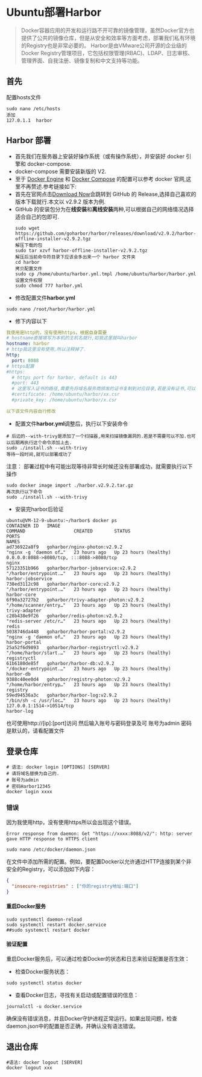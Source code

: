 # Ubuntu部署Harbor


>Docker容器应用的开发和运行路不开可靠的镜像管理，虽然Docker官方也提供了公共的镜像仓库，但是从安全和效率等方面考虑，部署我们私有环境的Registry也是非常必要的。 Harbor是由VMware公司开源的企业级的Docker Registry管理项目，它包括权限管理(RBAC)、LDAP、日志审核、管理界面、自我注册、镜像复制和中文支持等功能。
## 首先
配置hosts文件
``` shell
sudo nano /etc/hosts
添加
127.0.1.1  harbor 
```
  
## Harbor 部署
- 首先我们在服务器上安装好操作系统（或有操作系统），并安装好 docker 引擎和 docker-compose.
- docker-compose 需要安装新版的 V2.
- 至于 [Docker Engine](https://docs.docker.com/engine/install/ubuntu) 和 [Docker Compose](https://docs.docker.com/compose/install/linux) 的配置可以参考 docker 官网,这里不再赘述.参考链接如下:
- 首先在官网点击[Download Now](https://github.com/goharbor/harbor/releases)会跳转到 GitHub 的 Release,选择自己喜欢的版本下载就行.本文以 v2.9.2 版本为例.
- GitHub 的安装包分为在**线安装**和**离线安装**两种,可以根据自己的网络情况选择适合自己的包即可.
  ``` shell
  sudo wget https://github.com/goharbor/harbor/releases/download/v2.9.2/harbor-offline-installer-v2.9.2.tgz
  解压下载的包
  sudo tar xzvf harbor-offline-installer-v2.9.2.tgz 
  解压后当前命令符目录下应该会多出来一个 harbor 文件夹
  cd harbor 
  拷贝配置文件
  sudo cp /home/ubuntu/harbor.yml.tmpl /home/ubuntu/harbor/harbor.yml
  设置文件权限
  sudo chmod 777 harbor.yml
  ```
- 修改配置文件**harbor.yml**
```shell
sudo nano /root/harbor/harbor.yml
```
- 修下内容以下
```yaml
我使用是http的，没有使用https，根据自身需要
# hostname直接填写为本机的主机名就行,如我这里就叫harbor
hostname: harbor
# http我这里没有使用,所以注释掉了.
http:
  port: 8088
# https配置
#https:
  # https port for harbor, default is 443
  #port: 443
  # 这里写入证书的路径,需要先将域名服务商颁发的证书复制到对应目录,若是没有证书,可以仅使用http.
  #certificate: /home/ubuntu/harbor/xx.csr
  #private_key: /home/ubuntu/harbor/x.csr
  
以下该文件内容自行修改
```
- 配置文件**harbor.yml**调整后，执行以下安装命令
```shell
# 后边的--with-trivy是添加了一个扫描器,用来扫描镜像漏洞的.若是不需要可以不加.也可以后期再执行这个命令添加上去.
sudo ./install.sh --with-trivy
等待一段时间,就可以部署成功了
```
注意：
部署过程中有可能出现等待非常长时候还没有部署成功，就需要执行以下操作
``` shell
sudo docker image import ./harbor.v2.9.2.tar.gz
再次执行以下命令
sudo ./install.sh --with-trivy
```
- 安装完harbor后验证
```shell
ubuntu@VM-12-9-ubuntu:~/harbor$ docker ps 
CONTAINER ID   IMAGE                                                COMMAND                  CREATED        STATUS                            PORTS                                                                                           NAMES
ad736922a8f9   goharbor/nginx-photon:v2.9.2                         "nginx -g 'daemon of…"   23 hours ago   Up 23 hours (healthy)             0.0.0.0:8088->8080/tcp, :::8088->8080/tcp                                                       nginx
57123351b966   goharbor/harbor-jobservice:v2.9.2                    "/harbor/entrypoint.…"   23 hours ago   Up 23 hours (healthy)                                                                                                             harbor-jobservice
738ed3112c98   goharbor/harbor-core:v2.9.2                          "/harbor/entrypoint.…"   23 hours ago   Up 23 hours (healthy)                                                                                                             harbor-core
6f90a32727b2   goharbor/trivy-adapter-photon:v2.9.2                 "/home/scanner/entry…"   23 hours ago   Up 23 hours (healthy)                                                                                                             trivy-adapter
c28b438e9f26   goharbor/redis-photon:v2.9.2                         "redis-server /etc/r…"   23 hours ago   Up 23 hours (healthy)                                                                                                             redis
5038746da448   goharbor/harbor-portal:v2.9.2                        "nginx -g 'daemon of…"   23 hours ago   Up 23 hours (healthy)                                                                                                             harbor-portal
25a52f6d9893   goharbor/harbor-registryctl:v2.9.2                   "/home/harbor/start.…"   23 hours ago   Up 23 hours (healthy)                                                                                                             registryctl
61b6180de85f   goharbor/harbor-db:v2.9.2                            "/docker-entrypoint.…"   23 hours ago   Up 23 hours (healthy)                                                                                                             harbor-db
9388c40ee0d4   goharbor/registry-photon:v2.9.2                      "/home/harbor/entryp…"   23 hours ago   Up 23 hours (healthy)                                                                                                             registry
59ed94536a3c   goharbor/harbor-log:v2.9.2                           "/bin/sh -c /usr/loc…"   23 hours ago   Up 23 hours (healthy)             127.0.0.1:1514->10514/tcp                                                                       harbor-log

  ```
  也可使用http://[ip]:[port]访问
  然后输入账号与密码登录及可
  账号为admin
  密码是默认的，请看配置文件

## 登录仓库
```shell
# 语法: docker login [OPTIONS] [SERVER]
# 请将域名替换为自己的.
# 账号为admin
# 密码Harbor12345
docker login xxxx
```

### 错误
因为我使用http，没有使用https所以会出现这个错误。

 `Error response from daemon: Get "https://xxxx:8088/v2/": http: server gave HTTP response to HTTPS client`
 
```shell
sudo nano /etc/docker/daemon.json
```
在文件中添加所需的配置。例如，要配置Docker以允许通过HTTP连接到某个非安全的Registry，可以添加如下内容：
```json
{
  "insecure-registries" : ["你的registry地址:端口"]
}
```
#### 重启Docker服务

```shell
sudo systemctl daemon-reload
sudo systemctl restart docker.service
##sudo systemctl restart docker

```
#### 验证配置
重启Docker服务后，可以通过检查Docker的状态和日志来验证配置是否生效：
- 检查Docker服务状态：
```shell
sudo systemctl status docker
```
- 查看Docker日志，寻找有关启动或配置错误的信息：
```shell
journalctl -u docker.service
```
确保没有错误消息，并且Docker守护进程正常运行。如果出现问题，检查daemon.json中的配置是否正确，并确认没有语法错误。
## 退出仓库
```shell
#语法: docker logout [SERVER]
docker logout xxx
```

